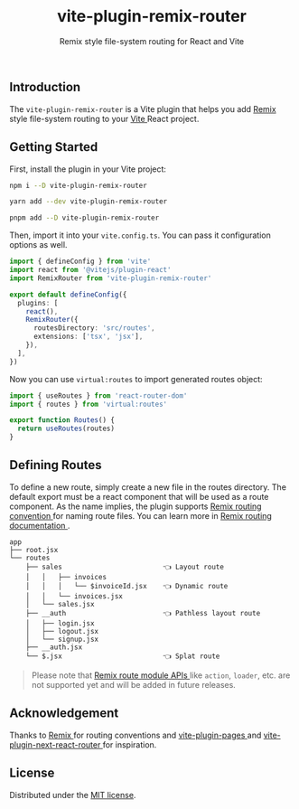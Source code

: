 <br/>

<h1 align='center'>vite-plugin-remix-router</h1>

<p align='center'>Remix style file-system routing for React and Vite</p>

<br/>

## Introduction

The `vite-plugin-remix-router` is a Vite plugin that helps you add
[ Remix ](https://remix.run/) style file-system routing to your
[ Vite ](https://vitejs.dev/) React project.

## Getting Started

First, install the plugin in your Vite project:

```bash
npm i --D vite-plugin-remix-router

yarn add --dev vite-plugin-remix-router

pnpm add --D vite-plugin-remix-router
```

Then, import it into your `vite.config.ts`. You can pass it configuration
options as well.

```typescript
import { defineConfig } from 'vite'
import react from '@vitejs/plugin-react'
import RemixRouter from 'vite-plugin-remix-router'

export default defineConfig({
  plugins: [
    react(),
    RemixRouter({
      routesDirectory: 'src/routes',
      extensions: ['tsx', 'jsx'],
    }),
  ],
})
```

Now you can use `virtual:routes` to import generated routes object:

```typescript
import { useRoutes } from 'react-router-dom'
import { routes } from 'virtual:routes'

export function Routes() {
  return useRoutes(routes)
}
```

## Defining Routes

To define a new route, simply create a new file in the routes directory. The
default export must be a react component that will be used as a route component.
As the name implies, the plugin supports
[ Remix routing convention ](https://remix.run/docs/en/v1/api/conventions#route-file-conventions)
for naming route files. You can learn more in
[ Remix routing documentation ](https://remix.run/docs/en/v1/guides/routing).

```
app
├── root.jsx
└── routes
    ├── sales                         👈 Layout route
    │   │   ├── invoices
    │   │   │   └── $invoiceId.jsx    👈 Dynamic route
    │   │   └── invoices.jsx
    │   └── sales.jsx
    ├── __auth                        👈 Pathless layout route
    │   ├── login.jsx
    │   ├── logout.jsx
    │   └── signup.jsx
    ├── __auth.jsx
    └── $.jsx                         👈 Splat route
```

> Please note that
> [ Remix route module APIs ](https://remix.run/docs/en/v1/api/conventions#route-module-api)
> like `action`, `loader`, etc. are not supported yet and will be added in
> future releases.

## Acknowledgement

Thanks to [ Remix ](https://remix.run/) for routing conventions and
[ vite-plugin-pages ](https://github.com/hannoeru/vite-plugin-pages) and
[ vite-plugin-next-react-router ](https://github.com/zoubingwu/vite-plugin-next-react-router)
for inspiration.

## License

Distributed under the [MIT license](/LICENSE.md).
